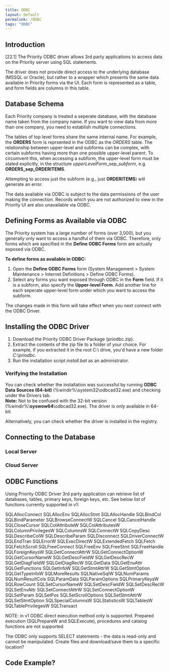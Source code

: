 ```yaml
---
title: ODBC
layout: default
permalink: /ODBC
tags: "ODBC"
---
```


<style type="text/css">
    
    ul {
        list-style-type: disc;
    }

    #main_content_wrap {
        font-size: 120%;
        width: 60%;
    }

</style>



## Introduction

[22.1]
The Priority ODBC driver allows 3rd party applications to access data on the Priority server using SQL statements.

The driver does not provide direct access to the underlying database (MSSQL or Oracle), but rather to a wrapper which presents the same data available in Priority forms via the UI. Each form is represented as a table, and form fields are columns in this table.

## Database Schema

Each Priority company is treated a seperate database, with the database name taken from the company name. If you want to view data from more than one company, you need to establish multiple connections.

The tables of top level forms share the same internal name. For example, the **ORDERS** form is reprsented in the ODBC as the *ORDERS* table.
The relationship between upper-level and subforms can be complex, with certain subforms having more than one possible upper-level parent. To circumvent this, when accessing a subform, the upper-level form must be stated explicitly, in the structure *upperLevelForm*\_sep\_*subform*, e.g. **ORDERS\_sep\_ORDERITEMS**. 

Attempting to access just the subform (e.g., just **ORDERITEMS**) will generate an error.

The data available via ODBC is subject to the data permissions of the user making the connection. Records which you are not authorized to view in the Priority UI are also unavailable via ODBC.

## Defining Forms as Available via ODBC

The Priority system has a large number of forms (over 3,000), but you generally only want to access a handful of them via ODBC. Therefore, only forms which are specified in the **Define ODBC Forms** form are actually exposed via ODBC.

**To define forms as available in ODBC:**

1. Open the **Define ODBC Forms** form (System Management > System Maintenance > Internet Definitions > Define ODBC Forms).
2. Select any forms you want exposed through ODBC in the **Form** field. If it is a subform, also specify the **Upper-level Form**. Add another line for each seperate upper-level form under which you want to access the subform.

The changes made in this form will take effect when you next connect with the ODBC Driver.

## Installing the ODBC Driver

1. Download the Priority ODBC Driver Package (priodbc.zip).
2. Extract the contents of the zip file to a folder of your choice. For example, if you extracted it in the root C:\ drive, you'd have a new folder *C:\\priodbc*.
3. Run the installation script *install.bat* as an administrator.

### Verifying the Installation

You can check whether the installation was successful by running **ODBC Data Sources (64-bit)** (%windir%\system32\odbcad32.exe) and checking under the Drivers tab.\
**Note:** Not to be confused with the 32-bit version (%windir%\\**syswow64**\odbcad32.exe). The driver is only available in 64-bit. 

Alternatively, you can check whether the driver is installed in the registry.

## Connecting to the Database



### Local Server


### Cloud Server


## ODBC Functions

Using Priority ODBC Driver 3rd party application can retrieve list of databases, tables, primary keys, foreign keys, etc.
See below list of functions currently supported in v1:

SQLAllocConnect 
SQLAllocEnv 
SQLAllocStmt 
SQLAllocHandle
SQLBindCol
SQLBindParameter
SQLBrowseConnectW
SQLCancel
SQLCancelHandle
SQLCloseCursor
SQLColAttributeW
SQLColAttributesW
SQLColumnPrivilegesW
SQLColumnsW
SQLConnectW
SQLCopyDesc
SQLDescribeColW
SQLDescribeParam
SQLDisconnect
SQLDriverConnectW
SQLEndTran
SQLErrorW
SQLExecDirectW
SQLExtendedFetch
SQLFetch
SQLFetchScroll
SQLFreeConnect
SQLFreeEnv
SQLFreeStmt
SQLFreeHandle
SQLForeignKeysW
SQLGetConnectAttrW
SQLGetConnectOptionW
SQLGetCursorNameW
SQLGetDescFieldW
SQLGetDescRecW
SQLGetDiagFieldW
SQLGetDiagRecW
SQLGetData
SQLGetEnvAttr
SQLGetFunctions
SQLGetInfoW
SQLGetStmtAttrW
SQLGetStmtOption
SQLGetTypeInfoW
SQLMoreResults
SQLNativeSqlW
SQLNumParams
SQLNumResultCols
SQLParamData
SQLParamOptions
SQLPrimaryKeysW
SQLRowCount
SQLSetCursorNameW
SQLSetDescFieldW
SQLSetDescRecW
SQLSetEnvAttr
SQLSetConnectAttrW
SQLSetConnectOptionW
SQLSetParam
SQLSetPos
SQLSetScrollOptions
SQLSetStmtAttrW
SQLSetStmtOption
SQLSpecialColumnsW
SQLStatisticsW
SQLTablesW
SQLTablePrivilegesW
SQLTransact

NOTE: in v1 ODBC direct execution method only is supported. Prepared execution (SQLPrepareW and SQLExecute), procedures and catalog functions are not supported


The ODBC only supports SELECT statements - the data is read-only and cannot be manipulated.
Create files and download/save them to a specific location?


## Code Example?